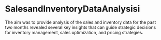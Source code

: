 # SalesandInventoryDataAnalysisi
The aim was to provide analysis of the sales and inventory data for the past two months revealed several key insights that can guide strategic decisions for inventory management, sales optimization, and pricing strategies.
